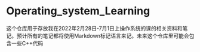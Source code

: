 # Operating_system_Learning

这个仓库用于存放我在2022年2月28日-7月1日上操作系统的课的相关资料和笔记。预计所有的笔记都将使用Markdown标记语言来记。未来这个仓库里可能会包含一些C++代码